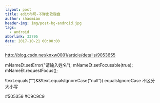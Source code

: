 ```yaml
---
layout: post
title: edit布局-不弹出软键盘
author: shaomiao
header-img: img/post-bg-android.jpg
tags:
  - android
abbrlink: 33795
date: 2017-10-21 00:00:00
---
```

http://blog.csdn.net/knxw0001/article/details/9053655


 mNameEt.setError("请输入姓名");
            mNameEt.setFocusable(true);
            mNameEt.requestFocus();

!text.equals("")&&!text.equalsIgnoreCase("null"))
equalsIgnoreCase 不区分大小写

<style name="login_edittext_style">
        <item name="android:layout_width">match_parent</item>
        <item name="android:layout_height">30dp</item>
        <item name="android:background">@null</item>
        <item name="android:singleLine">true</item>
        <item name="android:layout_gravity">center</item>
        <item name="android:gravity">left|center_vertical</item>
        <item name="android:textColor">@color/default_text_black_color</item>
        <item name="android:layout_marginRight">10dp</item>
        <item name="android:textColorHint">@color/hint_default_color</item>
        <item name="android:textSize">14sp</item>
    </style>

 <color name="default_text_black_color">#505356</color>
    <color name="hint_default_color">#C9C9C9</color>


<EditText
                android:id="@+id/address_add_name"
                style="@style/login_edittext_style"
                android:layout_marginLeft="5dp"
                android:hint="请输入联系人姓名"
                android:inputType="text" />


<EditText
                android:id="@+id/address_add_phone"
                style="@style/login_edittext_style"
                android:layout_marginLeft="5dp"
                android:hint="请输入收货人电话"
                android:digits="1234567890"
                android:inputType="phone" />
